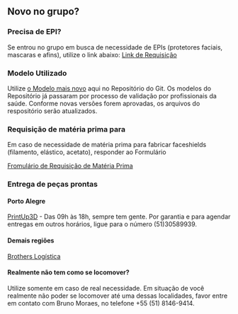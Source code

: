 

## Novo no grupo?

### Precisa de EPI?
Se entrou no grupo em busca de necessidade de EPIs (protetores faciais, mascaras e afins), utilize o link abaixo:
[Link de Requisição](https://sites.google.com/view/brotherinarmscovid19/cadastro-demandas-de-epis)


### Modelo Utilizado
Utilize [o Modelo mais novo](https://github.com/brothers-in-arms/Impressao-3D/raw/master/Arquivos%20para%20impressoras%203D/Modelos%20STL/Higia_v3.stl)  aqui no Repositório do Git. Os modelos do Repositório já passaram por processo de validação por profissionais da saúde. Conforme novas versões forem aprovadas, os arquivos do respositório serão atualizados.

### Requisição de matéria prima para
Em caso de necessidade de matéria prima para fabricar faceshields (filamento, elástico, acetato), responder ao Formulário

[Fromulário de Requisição de Matéria Prima](https://docs.google.com/forms/d/e/1FAIpQLSfCF2tqPqlxGbZmy_XlRqZDuRsnOGyRtH_zxF1fAT7MMF0fhQ/viewform)

### Entrega de peças prontas

#### Porto Alegre

[PrintUp3D](https://www.google.com/maps/place/Printup3D+-+Solu%C3%A7%C3%B5es+em+Impress%C3%A3o+3D/@-30.03172,-51.2188897,17z/data=!3m1!4b1!4m5!3m4!1s0x951979076cb55ecf:0xf40f3f20c2c5f2e2!8m2!3d-30.03172!4d-51.216701) - Das 09h às 18h, sempre tem gente. Por garantia e para agendar entregas em outros horários, ligue para o número (51)30589939.

#### Demais regiões
 
 [Brothers Logística](https://chat.whatsapp.com/EffFOngeMR42cj2SHPpTEB)



#### Realmente não tem como se locomover?
Utilize somente em caso de real necessidade.
Em situação de você realmente não poder se locomover até uma dessas localidades, favor entre em contato com Bruno Moraes, no telefone +55 (51) 8146-9414.

